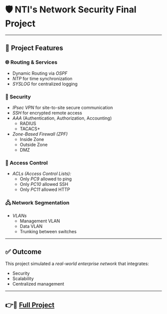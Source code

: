 # 🛡️ NTI's Network Security Final Project  

---

## 🔧 Project Features  

### 🌐 Routing & Services  
- Dynamic Routing via *OSPF*  
- *NTP* for time synchronization  
- *SYSLOG* for centralized logging  

### 🔐 Security  
- *IPsec VPN* for site-to-site secure communication  
- *SSH* for encrypted remote access  
- *AAA* (Authentication, Authorization, Accounting)  
  - RADIUS  
  - TACACS+  
- *Zone-Based Firewall (ZPF)*  
  - Inside Zone  
  - Outside Zone  
  - DMZ  

### 🚦 Access Control  
- *ACLs (Access Control Lists):*  
  - Only *PC9* allowed to ping  
  - Only *PC10* allowed SSH  
  - Only *PC11* allowed HTTP  

### 🖧 Network Segmentation  
- *VLANs*  
  - Management VLAN  
  - Data VLAN  
  - Trunking between switches  

---

## ✅ Outcome  
This project simulated a *real-world enterprise network* that integrates:  
- Security  
- Scalability  
- Centralized management  

---

## 👉📂 [Full Project](https://github.com/OliveOcean/Network-Security-Final-Project/blob/main/NetSec%20Final%20project.pkt)
